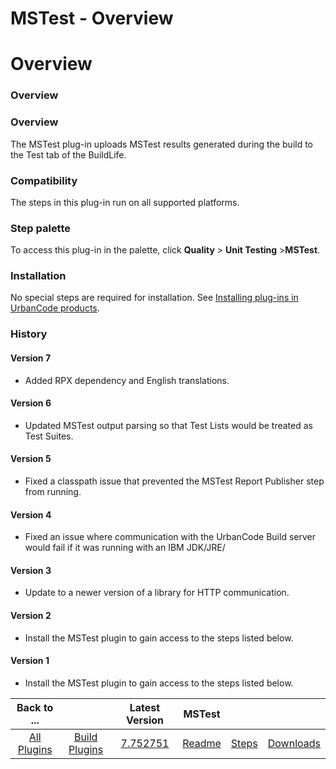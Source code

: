 
MSTest - Overview
=================

# Overview



### Overview




 


### Overview


The MSTest plug-in uploads MSTest results generated during the build to the Test tab of the BuildLife.


### Compatibility


The steps in this plug-in run on all supported platforms.



### Step palette


To access this plug-in in the palette, click **Quality** > **Unit Testing** >**MSTest**.


### Installation


No special steps are required for installation. See [Installing plug-ins in UrbanCode products](https://www.urbancode.com/resource/installing-plug-ins-in-urbancode-products/ "Installing plug-ins in UrbanCode products").


### History


#### Version 7


* Added RPX dependency and English translations.


#### Version 6


* Updated MSTest output parsing so that Test Lists would be treated as Test Suites.


#### Version 5


* Fixed a classpath issue that prevented the MSTest Report Publisher step from running.


#### Version 4


* Fixed an issue where communication with the UrbanCode Build server would fail if it was running with an IBM JDK/JRE/


#### Version 3


* Update to a newer version of a library for HTTP communication.


#### Version 2


* Install the MSTest plugin to gain access to the steps listed below.


#### Version 1


* Install the MSTest plugin to gain access to the steps listed below.


|Back to ...||Latest Version|MSTest |||
| :---: | :---: | :---: | :---: | :---: | :---: |
|[All Plugins](../../index.md)|[Build Plugins](../README.md)|[7.752751](https://raw.githubusercontent.com/UrbanCode/IBM-UCB-PLUGINS/main/files/MSTest/MSTest-7.752751.zip)|[Readme](README.md)|[Steps](steps.md)|[Downloads](downloads.md)|
